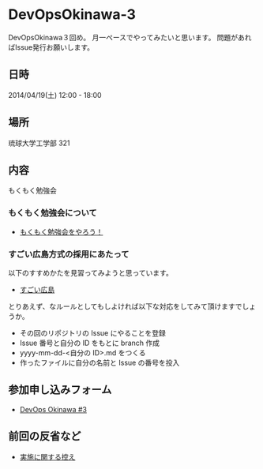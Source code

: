 DevOpsOkinawa-3
===============

DevOpsOkinawa３回め。
月一ペースでやってみたいと思います。
問題があればIssue発行お願いします。

## 日時

2014/04/19(土) 12:00 - 18:00

## 場所

琉球大学工学部 321

## 内容

もくもく勉強会

### もくもく勉強会について

- [もくもく勉強会をやろう！](http://www.1x1.jp/blog/2013/12/lets-try-moku-moku-study-event.html)

### すごい広島方式の採用にあたって

以下のすすめかたを見習ってみようと思っています。

- [すごい広島](http://great-h.github.io)

とりあえず、なルールとしてもしよければ以下な対応をしてみて頂けますでしょうか。

+ その回のリポジトリの Issue にやることを登録
+ Issue 番号と自分の ID をもとに branch 作成
+ yyyy-mm-dd-<自分の ID>.md をつくる
+ 作ったファイルに自分の名前と Issue の番号を投入

## 参加申し込みフォーム

- [DevOps Okinawa #3](http://devops-okinawa.doorkeeper.jp/events/10233)

## 前回の反省など

- [実施に関する控え](https://github.com/OkinawaDevOps/DevOpsOkinawa-2/blob/master/next.md)
